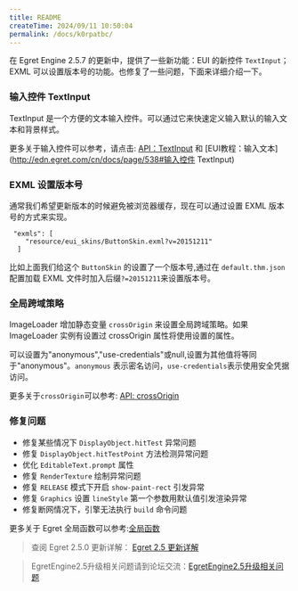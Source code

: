 ```yaml
---
title: README
createTime: 2024/09/11 10:50:04
permalink: /docs/k0rpatbc/
---
```

在 Egret Engine 2.5.7 的更新中，提供了一些新功能：EUI 的新控件 `TextInput`； EXML 可以设置版本号的功能。也修复了一些问题，下面来详细介绍一下。

### 输入控件 TextInput

TextInput 是一个方便的文本输入控件。可以通过它来快速定义输入默认的输入文本和背景样式。

更多关于输入控件可以参考，请点击: [API：TextInput](http://edn.egret.com/cn/apidoc/index/name/eui.TextInput) 和 [EUI教程：输入文本](http://edn.egret.com/cn/docs/page/538#输入控件 TextInput) 

### EXML 设置版本号

通常我们希望更新版本的时候避免被浏览器缓存，现在可以通过设置 EXML 版本号的方式来实现。 

```
 "exmls": [
    "resource/eui_skins/ButtonSkin.exml?v=20151211"
  ]
```

比如上面我们给这个 `ButtonSkin` 的设置了一个版本号,通过在 `default.thm.json` 配置加载 EXML 文件时加入后缀`?=20151211`来设置版本号。

### 全局跨域策略

ImageLoader 增加静态变量 `crossOrigin` 来设置全局跨域策略。如果 ImageLoader 实例有设置过 crossOrigin 属性将使用设置的属性。

可以设置为"anonymous","use-credentials"或null,设置为其他值将等同于"anonymous"。`anonymous` 表示密名访问，`use-credentials`表示使用安全凭据访问。

更多关于`crossOrigin`可以参考: [API: crossOrigin](http://edn.egret.com/cn/apidoc/index/name/egret.ImageLoader#crossOrigin)

### 修复问题

* 修复某些情况下 `DisplayObject.hitTest` 异常问题
* 修复 `DisplayObject.hitTestPoint` 方法检测异常问题
* 优化 `EditableText.prompt` 属性
* 修复 `RenderTexture` 绘制异常问题
* 修复 `RELEASE` 模式下开启 `show-paint-rect` 引发异常
* 修复 `Graphics` 设置 `lineStyle` 第一个参数用默认值引发渲染异常
* 修复断网情况下，引擎无法执行 `build` 命令问题


更多关于 Egret 全局函数可以参考:[全局函数](http://edn.egret.com/cn/apidoc/index/name/egret.globalFunction#getOption)

>查阅 Egret 2.5.0 更新详解： [Egret 2.5 更新详解](http://edn.egret.com/cn/index.php/docs/page/628)

>EgretEngine2.5升级相关问题请到论坛交流：[EgretEngine2.5升级相关问题](http://bbs.egret.com/forum.php?mod=viewthread&tid=11702&extra=&page=1)
